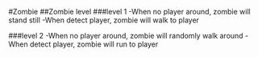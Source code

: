 #Zombie
##Zombie level
###level 1
-When no player around, zombie will stand still
-When detect player, zombie will walk to player

###level 2
-When no player around, zombie will randomly walk around
-When detect player, zombie will run to player
